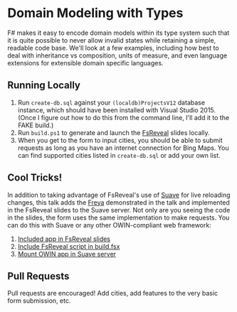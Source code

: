 # Domain Modeling with Types

F# makes it easy to encode domain models within its type system such that it is quite possible to never allow invalid states while retaining a simple, readable code base. We'll look at a few examples, including how best to deal with inheritance vs composition, units of measure, and even language extensions for extensible domain specific languages.

## Running Locally

1. Run `create-db.sql` against your `(localdb)ProjectsV12` database instance, which should have been installed with Visual Studio 2015. (Once I figure out how to do this from the command line, I'll add it to the FAKE build.)
2. Run `build.ps1` to generate and launch the [FsReveal](https://github.com/fsprojects/FsReveal) slides locally.
3. When you get to the form to input cities, you should be able to submit requests as long as you have an internet connection for Bing Maps. You can find supported cities listed in `create-db.sql` or add your own list.

## Cool Tricks!

In addition to taking advantage of FsReveal's use of [Suave](https://suave.io/) for live reloading changes, this talk adds the [Freya](http://docs.freya.io/) demonstrated in the talk and implemented in the FsReveal slides to the Suave server. Not only are you seeing the code in the slides, the form uses the same implementation to make requests. You can do this with Suave or any other OWIN-compliant web framework:

1. [Included app in FsReveal slides](https://github.com/panesofglass/domain-modeling/blob/master/slides/index.fsx#L1020-L1091)
2. [Include FsReveal script in build.fsx](https://github.com/panesofglass/domain-modeling/blob/master/build.fsx#L9)
3. [Mount OWIN app in Suave server](https://github.com/panesofglass/domain-modeling/blob/master/build.fsx#L125)

## Pull Requests

Pull requests are encouraged! Add cities, add features to the very basic form submission, etc.
